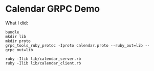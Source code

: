 # Calendar GRPC Demo

What I did:

```
bundle
mkdir lib
mkdir proto
grpc_tools_ruby_protoc -Iproto calendar.proto --ruby_out=lib --grpc_out=lib

ruby -Ilib lib/calendar_server.rb
ruby -Ilib lib/calendar_client.rb
```